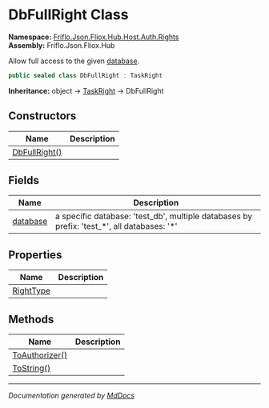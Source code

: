 ﻿<!--  
  <auto-generated>   
    The contents of this file were generated by a tool.  
    Changes to this file may be list if the file is regenerated  
  </auto-generated>   
-->

# DbFullRight Class

**Namespace:** [Friflo.Json.Fliox.Hub.Host.Auth.Rights](../index.md)  
**Assembly:** Friflo.Json.Fliox.Hub

Allow full access to the given [database](fields/database.md).

```csharp
public sealed class DbFullRight : TaskRight
```

**Inheritance:** object → [TaskRight](../TaskRight/index.md) → DbFullRight

## Constructors

| Name                                   | Description |
| -------------------------------------- | ----------- |
| [DbFullRight()](constructors/index.md) |             |

## Fields

| Name                           | Description                                                                                    |
| ------------------------------ | ---------------------------------------------------------------------------------------------- |
| [database](fields/database.md) | a specific database: 'test\_db', multiple databases by prefix: 'test\_\*', all databases: '\*' |

## Properties

| Name                                 | Description |
| ------------------------------------ | ----------- |
| [RightType](properties/RightType.md) |             |

## Methods

| Name                                      | Description |
| ----------------------------------------- | ----------- |
| [ToAuthorizer()](methods/ToAuthorizer.md) |             |
| [ToString()](methods/ToString.md)         |             |

___

*Documentation generated by [MdDocs](https://github.com/ap0llo/mddocs)*
